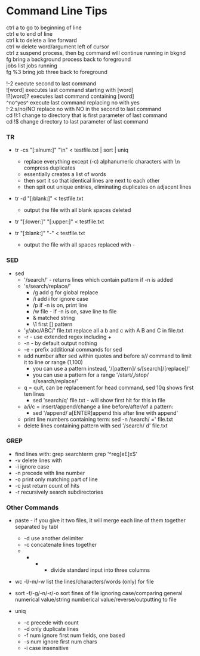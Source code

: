 Command Line Tips
=================

ctrl a to go to beginning of line  
ctrl e to end of line  
ctrl k to delete a line forward  
ctrl w delete word/argument left of cursor  
ctrl z suspend process, then bg command will continue running in bkgnd  
fg bring a background process back to foreground  
jobs list jobs running  
fg %3 bring job three back to foreground  

!-2         execute second to last command  
![word]     executes last command starting with [word]  
!?[word]?   executes last command containing [word]  
^no^yes^    execute last command replacing no with yes  
!-2:s/no/NO replace no with NO in the second to last command  
cd !!:1     change to directory that is first parameter of last command  
cd !$       change directory to last parameter of last command  

### TR

* tr -cs "[:alnum:]" "\n" < testfile.txt | sort | uniq  
    * replace everything except (-c) alphanumeric characters with \n compress duplicates  
    * essentially creates a list of words  
    * then sort it so that identical lines are next to each other  
    * then spit out unique entries, eliminating duplicates on adjacent lines  

* tr -d "[:blank:]" < testfile.txt
    * output the file with all blank spaces deleted

* tr "[:lower:]" "[:upper:]" < testfile.txt

* tr "[:blank:]" "-" < testfile.txt
    * output the file with all spaces replaced with -


### SED

* sed
    * '/search/' - returns lines which contain pattern if -n is added
    * 's/search/replace/'
        * /g add g for global replace
        * /i add i for ignore case
        * /p if -n is on, print line
        * /w file -  if -n is on, save line to file
        * & matched string
        * \1 first [] pattern
    * 'y/abc/ABC/' file.txt replace all a b and c with A B and C in file.txt
    * -r - use extended regex including +
    * -n - by default output nothing
    * -e - prefix additional commands for sed
    * add number after sed within quotes and before s// command to limit it to line or range (1,100)
        * you can use a pattern instead, '/[pattern]/ s/[search]/[replace]/'
        * you can use a pattern for a range '/start/,/stop/ s/search/replace/'
    * q = quit, can be replacement for head command, sed 10q shows first ten lines
        * sed 'search/q' file.txt - will show first hit for this in file
    * a/i/c = insert/append/change a line before/after/of a pattern:
        * sed '/append/ a\[ENTER]append this after line with append'
    * print line numbers containing term: sed -n /search/ =' file.txt
    * delete lines containing pattern with sed '/search/ d' file.txt

### GREP

* find lines with:
    grep searchterm
    grep '^reg[eE]x$'
* -v delete lines with
* -i ignore case
* -n precede with line number
* -o print only matching part of line
* -c just return count of hits
* -r recursively search subdirectories

### Other Commands

* paste - if you give it two files, it will merge each line of them together separated by tabl
    * -d use another delimiter
    * -c concatenate lines together
    * - - - divide standard input into three columns

* wc -l/-m/-w list the lines/characters/words (only) for file

* sort -f/-g/-n/-r/-o sort fines of file ignoring case/comparing general numerical value/string numberical value/reverse/outputting to file

* uniq 
    * -c  precede with count
    * -d  only duplicate lines
    * -f num  ignore first num fields, one based
    * -s num  ignore first num chars 
    * -i  case insensitive
